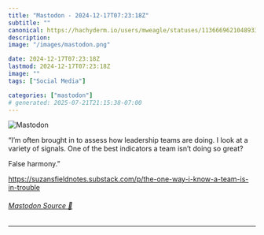 ```yaml
---
title: "Mastodon - 2024-12-17T07:23:18Z"
subtitle: ""
canonical: https://hachyderm.io/users/mweagle/statuses/113666962104893349
description:
image: "/images/mastodon.png"

date: 2024-12-17T07:23:18Z
lastmod: 2024-12-17T07:23:18Z
image: ""
tags: ["Social Media"]

categories: ["mastodon"]
# generated: 2025-07-21T21:15:38-07:00
---
```

![Mastodon](/images/mastodon.png)

<p>“I’m often brought in to assess how leadership teams are doing. I look at a variety of signals. One of the best indicators a team isn’t doing so great?</p><p>False harmony.”</p><p><a href="https://suzansfieldnotes.substack.com/p/the-one-way-i-know-a-team-is-in-trouble" target="_blank" rel="nofollow noopener noreferrer" translate="no"><span class="invisible">https://</span><span class="ellipsis">suzansfieldnotes.substack.com/</span><span class="invisible">p/the-one-way-i-know-a-team-is-in-trouble</span></a></p>


###### [Mastodon Source 🐘](https://hachyderm.io/@mweagle/113666962104893349)

___
